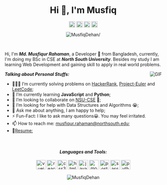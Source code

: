 <h1 align="center">Hi 👋, I'm Musfiq</h1>

<p align="center">
<a href=https://twitter.com/MusfiqDehan target="blank"><img align="center" src=https://cdn.jsdelivr.net/npm/simple-icons@3.0.1/icons/twitter.svg alt="MusfiqDehan" height="20" width="20" /></a>
<a href=https://linkedin.com/in/MusfiqDehan target="blank"><img align="center" src=https://cdn.jsdelivr.net/npm/simple-icons@3.0.1/icons/linkedin.svg alt="rahuldkjain" height="20" width="20" /></a>
<a href=https://leetcode.com/MusfiqDehan target="blank"><img align="center" src=https://cdn.jsdelivr.net/npm/simple-icons@3.0.1/icons/leetcode.svg alt="MusfiqDehan" padding="10" height="20" width="20" /></a>
<a href=https://freecodecamp.com/MusfiqDehan target="blank"><img align="center" src=https://cdn.jsdelivr.net/npm/simple-icons@3.0.1/icons/freecodecamp.svg alt="MusfiqDehan" height="20" width="20" /></a>
</p>

<p align="center"> <img src=https://komarev.com/ghpvc/?username=MusfiqDehan alt=MusfiqDehan/> </p>

<br/>

Hi, I'm ***Md. Musfiqur Rahaman***, a Developer 🚀 from Bangladesh, currently, I'm doing my BSc in CSE at ***North South University***. Besides my study I am learning Web Development and gaining skill to apply in real world problems.

  <img align="right" alt="GIF" src="https://media.giphy.com/media/L8K62iTDkzGX6/giphy.gif" />
  
***Talking about Personal Stuffs:***

- 👨🏽‍💻 I’m currently solving problems on [HackerRank](https://github.com/MusfiqDehan/HackerRank), [Project-Euler](https://github.com/MusfiqDehan/Project-Euler) and [LeetCode](https://github.com/MusfiqDehan/LeetCode);
- 🌱 I’m currently learning **JavaScript** and **Python**; 
- 👯 I’m looking to collaborate on [NSU-CSE](https://github.com/MusfiqDehan) 🤝;
- 🤔 I’m looking for help with Data Structures and Algorithms 😭;
- 💬 Ask me about anything, I am happy to help;
- ⚡️ Fun-Fact: I like to ask many questions😀. You may feel irritated.
- 📫 How to reach me: musfiqur.rahaman@northsouth.edu;
- 📝<a download href="#">Resume: </a>

<br>

<h4 align="center"><i>Languages and Tools:</i></h4>  
<p align="center"><img src=https://konpa.github.io/devicon/devicon.git/icons/vuejs/vuejs-original-wordmark.svg alt=vuejs width="30" height="30"/> <img src=https://konpa.github.io/devicon/devicon.git/icons/react/react-original-wordmark.svg alt=react width="30" height="30"/> <img src=https://konpa.github.io/devicon/devicon.git/icons/css3/css3-original-wordmark.svg alt=css3 width="30" height="30"/> <img src=https://konpa.github.io/devicon/devicon.git/icons/html5/html5-original-wordmark.svg alt=html5 width="30" height="30"/> <img src=https://konpa.github.io/devicon/devicon.git/icons/javascript/javascript-original.svg alt=javascript width="30" height="30"/> <img src=https://konpa.github.io/devicon/devicon.git/icons/mongodb/mongodb-original-wordmark.svg alt=mongodb width="30" height="30"/> <img src=https://konpa.github.io/devicon/devicon.git/icons/postgresql/postgresql-original-wordmark.svg alt=postgresql width="30" height="30"/> <img src=https://konpa.github.io/devicon/devicon.git/icons/sass/sass-original.svg alt=sass width="30" height="30"/> <img src=https://konpa.github.io/devicon/devicon.git/icons/python/python-original-wordmark.svg alt=python width="30" height="30"/></p>
<p align="center"> <img src=https://github-readme-stats.vercel.app/api?username=MusfiqDehan&show_icons=true alt=MusfiqDehan /> </p>
